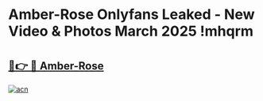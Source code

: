 # Amber-Rose Onlyfans Leaked - New Video & Photos March 2025 !mhqrm

# <h2><a href="https://5913b3.iuczelnia.edu.pl?title=Amber-Rose&ref=mhqrm">🔗👉 🔴 Amber-Rose</a></h2>

[![acn](https://github.com/user-attachments/assets/0f9c940e-d8b0-45ae-aac7-cd30a18b3e1c)](https://5913b3.iuczelnia.edu.pl?title=Amber-Rose&ref=mhqrm)

